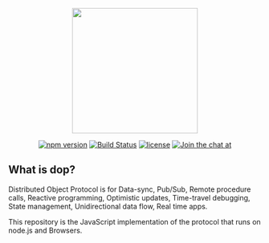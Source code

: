 
<p align="center"><a href="https://distributedobjectprotocol.org"><img width="250"src="https://distributedobjectprotocol.org/img/logo.svg"></a></p>

<p align="center">
    <a href="https://www.npmjs.com/package/dop"><img alt="npm version" src="https://img.shields.io/npm/v/dop.svg?style=flat-square"></a>
    <a href="https://travis-ci.org/DistributedObjectProtocol/dop"><img alt="Build Status" src="https://travis-ci.org/DistributedObjectProtocol/dop.svg?branch=master"></a>
    <a href="https://www.npmjs.com/package/dop"><img alt="license" src="https://img.shields.io/npm/l/vue.svg"></a>
    <a href="https://gitter.im/DistributedObjectProtocol/dop?utm_source=badge&utm_medium=badge&utm_campaign=pr-badge&utm_content=badge"><img alt="Join the chat at" src="https://badges.gitter.im/DistributedObjectProtocol/dop.svg"></a>
</p>

## What is dop?

Distributed Object Protocol is for Data-sync, Pub/Sub, Remote procedure calls, Reactive programming,
Optimistic updates, Time-travel debugging, State management,
Unidirectional data flow, Real time apps.

This repository is the JavaScript implementation of the protocol that runs on node.js and Browsers.